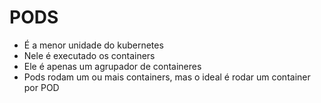 # PODS 

* É a menor unidade do kubernetes
* Nele é executado os containers
* Ele é apenas um agrupador de containeres 
* Pods rodam um ou mais containers, mas o ideal é rodar um container por POD